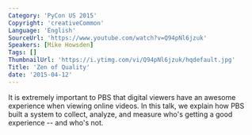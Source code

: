 ```yaml
---
Category: 'PyCon US 2015'
Copyright: 'creativeCommon'
Language: 'English'
SourceUrl: 'https://www.youtube.com/watch?v=Q94pNl6jzuk'
Speakers: [Mike Howsden]
Tags: []
ThumbnailUrl: 'https://i.ytimg.com/vi/Q94pNl6jzuk/hqdefault.jpg'
Title: 'Zen of Quality'
date: '2015-04-12'
---
```

It is extremely important to PBS that digital viewers have an awesome experience when viewing online videos.  In this talk, we explain how PBS built a system to collect, analyze, and measure who's getting a good experience -- and who's not. 

